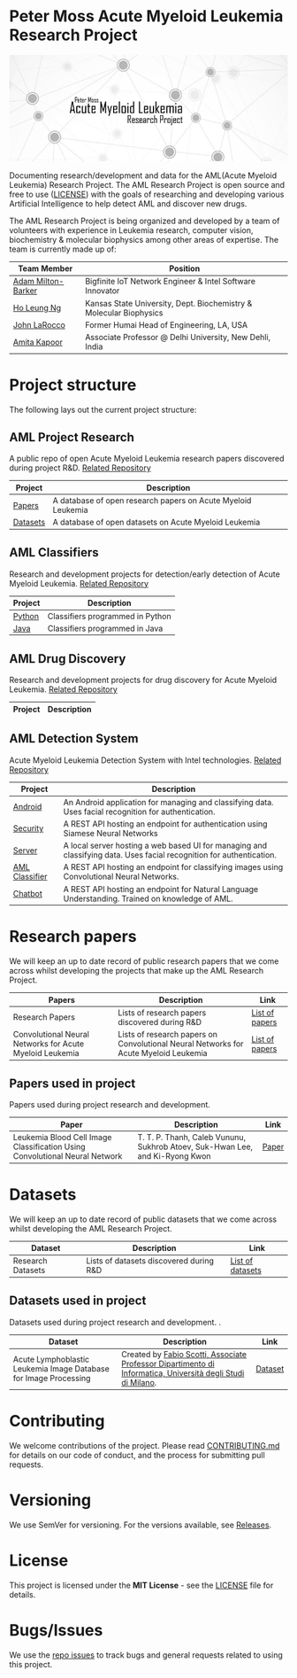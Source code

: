 # Peter Moss Acute Myeloid Leukemia Research Project
![Peter Moss Acute Myeloid Leukemia Research Project](Media/Images/Banner-Social.jpg)

Documenting research/development and data for the AML(Acute Myeloid Leukemia) Research Project. The AML Research Project is open source and free to use ([LICENSE](https://github.com/AMLResearchProject/AML-Classifiers/blob/master/LICENSE "LICENSE")) with the goals of researching and developing various Artificial Intelligence to help detect AML and discover new drugs.

The AML Research Project is being organized and developed by a team of volunteers with experience in Leukemia research, computer vision, biochemistry & molecular biophysics among other areas of expertise. The team is currently made up of:

| Team Member  | Position |
| ------------- | ------------- |
| [Adam Milton-Barker](https://github.com/AdamMiltonBarker "Adam Milton-Barker")  | Bigfinite IoT Network Engineer & Intel Software Innovator  |
| [Ho Leung Ng](https://github.com/holeung "Ho  Leung Ng")   | Kansas State University, Dept. Biochemistry & Molecular Biophysics |
| [John LaRocco](https://github.com/holeung "John LaRocco")   | Former Humai Head of Engineering, LA, USA |
| [Amita Kapoor](https://github.com/amita-kapoor "Amita Kapoor")   | Associate Professor @ Delhi University, New Dehli, India |

# Project structure
The following lays out the current project structure:

## AML Project Research
A public repo of open Acute Myeloid Leukemia research papers  discovered during project R&D.
[Related Repository](https://github.com/AMLResearchProject/AML-Project-Research "Related Repository") 

| Project  | Description |
| ------------- | ------------- | 
| [Papers](https://github.com/AMLResearchProject/AML-Project-Research/tree/master/Papers "Papers")  | A database of open research papers on Acute Myeloid Leukemia | 
| [Datasets](https://github.com/AMLResearchProject/AML-Project-Research/tree/master/Datasets "Datasets")  | A database of open datasets on Acute Myeloid Leukemia | 

## AML Classifiers
Research and development projects  for detection/early detection of Acute Myeloid Leukemia.
[Related Repository](https://github.com/AMLResearchProject/AML-Classifiers "Related Repository") 

| Project  | Description |
| ------------- | ------------- | 
| [Python](https://github.com/AMLResearchProject/AML-Classifiers/tree/master/Python "Python") | Classifiers programmed in Python | 
| [Java](https://github.com/AMLResearchProject/AML-Classifiers/tree/master/Python "Java") | Classifiers programmed in Java | 

## AML Drug Discovery
Research and development projects for drug discovery for Acute Myeloid Leukemia.
[Related Repository](https://github.com/AMLResearchProject/AML-Drug-Discovery "Related Repository") 

| Project  | Description |
| ------------- | ------------- | 

## AML Detection System
Acute Myeloid Leukemia Detection System with Intel technologies.
[Related Repository](https://github.com/AMLResearchProject/AML-Detection-System "Related Repository") 

| Project  | Description |
| ------------- | ------------- | 
| [Android](https://github.com/AMLResearchProject/AML-Detection-System/tree/master/Android "Android") | An Android application for managing and classifying data. Uses facial recognition for authentication. | 
| [Security](https://github.com/AMLResearchProject/AML-Detection-System/tree/master/Security "Security") | A REST API hosting an endpoint for authentication using Siamese Neural Networks | 
| [Server](https://github.com/AMLResearchProject/AML-Detection-System/tree/master/Server "Server") | A local server hosting a web based UI for managing and classifying data. Uses facial recognition for authentication. | 
| [AML Classifier](https://github.com/AMLResearchProject/AML-Detection-System/tree/master/Server "AML Classifier") | A REST API hosting an endpoint for classifying images using Convolutional Neural Networks. |  
| [Chatbot](https://github.com/AMLResearchProject/AML-Detection-System/tree/master/Chatbot "Chatbot") | A REST API hosting an endpoint for Natural Language Understanding. Trained on knowledge of AML. | 

# Research papers
We will keep an up to date record of public research papers that we come across whilst developing the projects that make up the AML Research Project. 

| Papers  | Description | Link | 
| ------------- | ------------- | ------------- |
|  Research Papers | Lists of research papers discovered during R&D | [List of papers](https://github.com/AMLResearchProject/AML-Project-Research/blob/master/Papers/Research-Papers.md "List of papers") |
|  Convolutional Neural Networks for Acute Myeloid Leukemia | Lists of research papers on Convolutional Neural Networks for Acute Myeloid Leukemia |  [List of papers](https://github.com/AMLResearchProject/AML-Project-Research/blob/master/Papers/CNN-AML-Papers.md "List of papers") |

## Papers used in project
Papers used during project research and development. 

| Paper  | Description | Link | 
| ------------- | ------------- | ------------- |
| Leukemia Blood Cell Image Classification Using Convolutional Neural Network | T. T. P. Thanh, Caleb Vununu, Sukhrob Atoev, Suk-Hwan Lee, and Ki-Ryong Kwon  | [Paper](http://www.ijcte.org/vol10/1198-H0012.pdf "Paper") |

# Datasets
We will keep an up to date record of public datasets that we come across whilst developing the AML Research Project. 

| Dataset  | Description | Link | 
| ------------- | ------------- | ------------- |
| Research Datasets | Lists of datasets discovered during R&D | [List of datasets](https://github.com/AMLResearchProject/AML-Project-Research/blob/master/Papers/Research-Datasets.md "List of datasets") |

## Datasets used in project
Datasets used during project research and development. .

| Dataset  | Description | Link | 
| ------------- | ------------- | ------------- |
| Acute Lymphoblastic Leukemia Image Database for Image Processing | Created by [Fabio Scotti, Associate Professor Dipartimento di Informatica, Università degli Studi di Milano](https://homes.di.unimi.it/scotti/).  | [Dataset](https://homes.di.unimi.it/scotti/all/#download "Dataset") |

# Contributing
We welcome contributions of the project. Please read [CONTRIBUTING.md](https://github.com/AMLResearchProject/AML-Project-Research/blob/master/CONTRIBUTING.md "CONTRIBUTING.md") for details on our code of conduct, and the process for submitting pull requests.

# Versioning
We use SemVer for versioning. For the versions available, see [Releases](https://github.com/AMLResearchProject/AML-Project-Research/releases "Releases").

# License
This project is licensed under the **MIT License** - see the [LICENSE](https://github.com/AMLResearchProject/AML-Project-Research/blob/master/LICENSE "LICENSE") file for details.

# Bugs/Issues
We use the [repo issues](https://github.com/AMLResearchProject/AML-Project-Research/issues "repo issues") to track bugs and general requests related to using this project. 